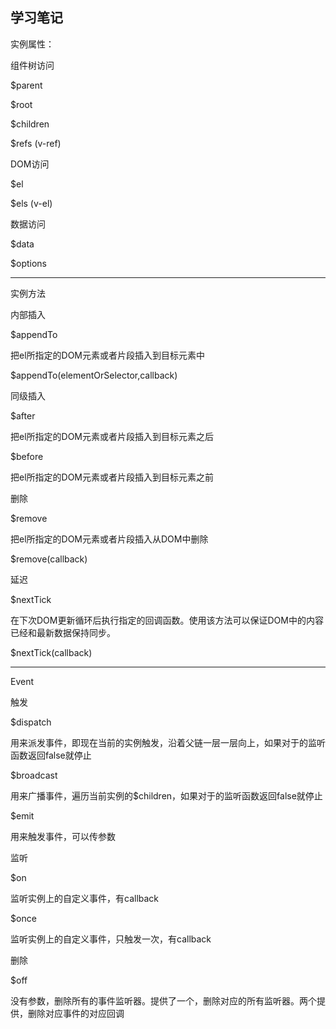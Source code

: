 学习笔记
---

实例属性：

组件树访问

$parent

$root

$children

$refs (v-ref)

DOM访问

$el

$els (v-el)

数据访问

$data

$options

---

实例方法

内部插入

$appendTo

把el所指定的DOM元素或者片段插入到目标元素中

$appendTo(elementOrSelector,callback)

同级插入

$after

把el所指定的DOM元素或者片段插入到目标元素之后

$before

把el所指定的DOM元素或者片段插入到目标元素之前

删除

$remove

把el所指定的DOM元素或者片段插入从DOM中删除

$remove(callback)

延迟

$nextTick

在下次DOM更新循环后执行指定的回调函数。使用该方法可以保证DOM中的内容已经和最新数据保持同步。

$nextTick(callback)

---

Event

触发

$dispatch

用来派发事件，即现在当前的实例触发，沿着父链一层一层向上，如果对于的监听函数返回false就停止

$broadcast

用来广播事件，遍历当前实例的$children，如果对于的监听函数返回false就停止

$emit

用来触发事件，可以传参数

监听

$on

监听实例上的自定义事件，有callback

$once

监听实例上的自定义事件，只触发一次，有callback

删除

$off

没有参数，删除所有的事件监听器。提供了一个，删除对应的所有监听器。两个提供，删除对应事件的对应回调
